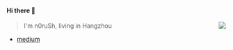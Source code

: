 #### Hi there 👋

<a href="https://github-readme-stats.vercel.app/api?username=n0ruSh&show_icons=true&theme=algolia&hide_title=true">
  <img align="right" src="https://github-readme-stats.vercel.app/api?username=n0ruSh&show_icons=true&theme=algolia&hide_title=true" />
</a>

> I'm n0ruSh, living in Hangzhou

* [medium](https://michaelzheng.medium.com/)

